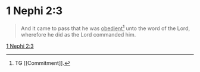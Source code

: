 # 1 Nephi 2:3

> And it came to pass that he was <u>obedient</u>[^a] unto the word of the Lord, wherefore he did as the Lord commanded him.

[1 Nephi 2:3](https://www.churchofjesuschrist.org/study/scriptures/bofm/1-ne/2?lang=eng&id=p3#p3)


[^a]: TG [[Commitment]].
